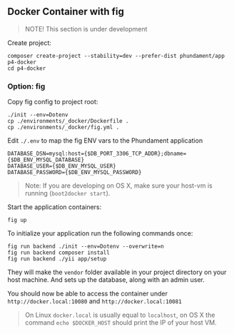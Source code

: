 Docker Container with fig
-------------------------

> NOTE! This section is under development

Create project:

    composer create-project --stability=dev --prefer-dist phundament/app p4-docker
    cd p4-docker

### Option: fig

Copy fig config to project root:

    ./init --env=Dotenv
    cp ./environments/_docker/Dockerfile .
    cp ./environments/_docker/fig.yml .

Edit `./.env` to map the fig ENV vars to the Phundament application

    DATABASE_DSN=mysql:host={$DB_PORT_3306_TCP_ADDR};dbname={$DB_ENV_MYSQL_DATABASE}
    DATABASE_USER={$DB_ENV_MYSQL_USER}
    DATABASE_PASSWORD={$DB_ENV_MYSQL_PASSWORD}

> Note: If you are developing on OS X, make sure your host-vm is running (`boot2docker start`).

Start the application containers:

    fig up

To initialize your application run the following commands once:

    fig run backend ./init --env=Dotenv --overwrite=n
    fig run backend composer install
    fig run backend ./yii app/setup

They will make the `vendor` folder available in your project directory on your host machine.
And sets up the database, along with an admin user.

You should now be able to access the container under `http://docker.local:10080` and `http://docker.local:10081`

> On Linux `docker.local` is usually equal to `localhost`, on OS X the command `echo $DOCKER_HOST` should print the IP of your host VM.
